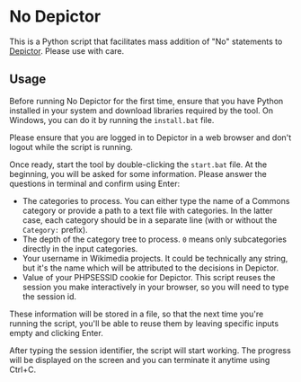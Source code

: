 # No Depictor

This is a Python script that facilitates mass addition of "No" statements to [Depictor](https://hay.toolforge.org/depictor). Please use with care.

## Usage

Before running No Depictor for the first time, ensure that you have Python installed in your system and download libraries required by the tool. On Windows, you can do it by running the `install.bat` file.

Please ensure that you are logged in to Depictor in a web browser and don't logout while the script is running.

Once ready, start the tool by double-clicking the `start.bat` file. At the beginning, you will be asked for some information. Please answer the questions in terminal and confirm using Enter:

* The categories to process. You can either type the name of a Commons category or provide a path to a text file with categories. In the latter case, each category should be in a separate line (with or without the `Category:` prefix).
* The depth of the category tree to process. `0` means only subcategories directly in the input categories.
* Your username in Wikimedia projects. It could be technically any string, but it's the name which will be attributed to the decisions in Depictor.
* Value of your PHPSESSID cookie for Depictor. This script reuses the session you make interactively in your browser, so you will need to type the session id.

These information will be stored in a file, so that the next time you're running the script, you'll be able to reuse them by leaving specific inputs empty and clicking Enter.

After typing the session identifier, the script will start working. The progress will be displayed on the screen and you can terminate it anytime using Ctrl+C.
